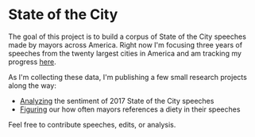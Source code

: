 # State of the City

The goal of this project is to build a corpus of State of the City speeches made by mayors across America. Right now I'm focusing three years of speeches from the twenty largest cities in America and am tracking my progress [here](https://docs.google.com/spreadsheets/d/e/2PACX-1vSFkKQ-GODmmdvtESCXB1vRz-bXnqfxcJZk6KWgLueV40BEkVtNvYKLtoFE63Iju4JXpnqYFwy6YXgq/pubhtml).

As I'm collecting these data, I'm publishing a few small research projects along the way: 
- [Analyzing](http://etachov.io/sotc/2018/01/02/sentiment-of-the-city/) the sentiment of 2017 State of the City speeches
- [Figuring](http://etachov.io/projects/2017/11/05/sotc-microresearch-god-bless/) our how often mayors references a diety in their speeches

Feel free to contribute speeches, edits, or analysis.
